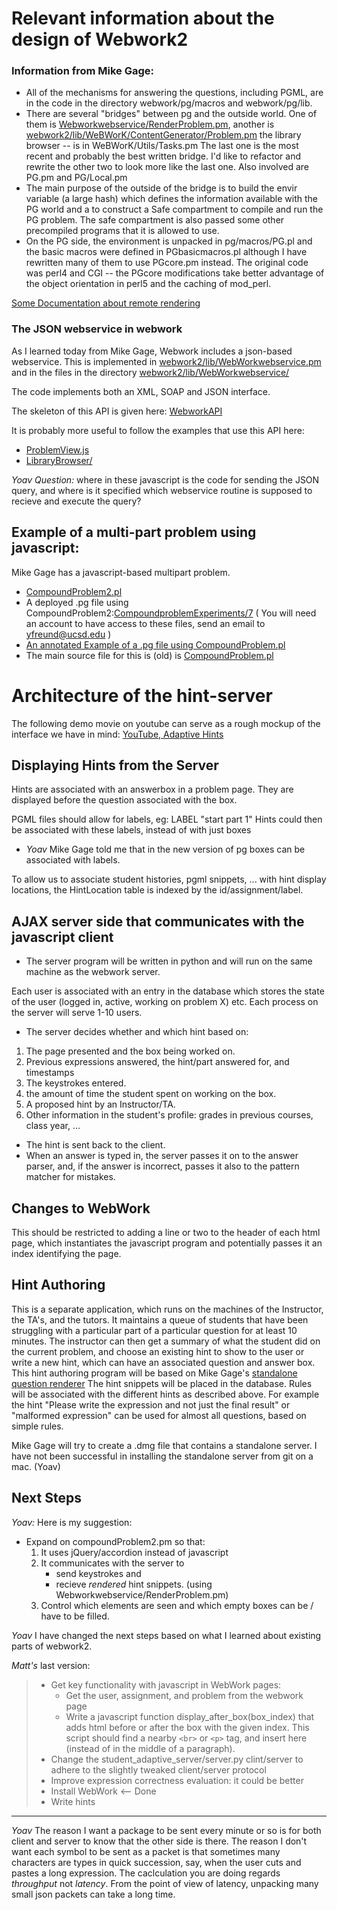Relevant information about the design of Webwork2
=================================================
### Information from Mike Gage:

* All of the mechanisms for answering the questions, including PGML, are
in the code in the directory webwork/pg/macros and webwork/pg/lib.
* There are several "bridges" between pg and the outside
world.  One of them is [Webworkwebservice/RenderProblem.pm](https://github.com/openwebwork/webwork2/blob/master/lib/WebworkWebservice/RenderProblem.pm), another is
[webwork2/lib/WeBWorK/ContentGenerator/Problem.pm](https://github.com/openwebwork/webwork2/blob/master/lib/WeBWorK/ContentGenerator/Problem.pm)
the library browser -- is in WeBWorK/Utils/Tasks.pm
The last one is the most recent and probably the best written bridge.
I'd like to refactor and rewrite the other two to look more like the
last one.  Also involved are PG.pm and PG/Local.pm
* The main purpose of the outside of the bridge is to build the envir
variable (a large hash) which defines the information available with
the PG world and a to construct a Safe compartment to compile and run
the PG problem. The safe compartment is also passed some other
precompiled programs that it is allowed to use.
* On the PG side, the environment is unpacked in pg/macros/PG.pl and
the basic macros were defined in PGbasicmacros.pl although I have
rewritten many of them to use PGcore.pm instead.  The original code
was perl4 and CGI -- the PGcore modifications take better advantage of
the object orientation in perl5 and the caching of mod_perl.

[Some Documentation about remote rendering](http://webwork.maa.org/wiki/MikeRemoteRendering)

### The JSON webservice in webwork
As I learned today from Mike Gage, Webwork includes a json-based
webservice. This is implemented in
[webwork2/lib/WebWorkwebservice.pm](https://github.com/openwebwork/webwork2/blob/master/lib/WebworkWebservice.pm) and in the files in the directory  [webwork2/lib/WebWorkwebservice/](https://github.com/openwebwork/webwork2/tree/master/lib/WebworkWebservice)

The code implements both an XML, SOAP and JSON interface.

The skeleton of this API is given here:
[WebworkAPI](https://github.com/whytheplatypus/WeBWorK-API)

It is probably more useful to follow the examples that use this API
here: 

* [ProblemView.js](https://github.com/openwebwork/webwork2/blob/develop/htdocs/js/lib/views/ProblemView.js)
* [LibraryBrowser/](https://github.com/openwebwork/webwork2/tree/master/htdocs/js/apps/LibraryBrowser)
  
*Yoav Question:* where in these javascript is the code for sending
 the JSON query, and where is it specified which webservice routine is
 supposed to recieve and execute the query?

## Example of a multi-part problem using javascript:

Mike Gage has a javascript-based multipart problem. 

* [CompoundProblem2.pl](https://github.com/openwebwork/pg/blob/develop/macros/compoundProblem2.pl)
* A deployed .pg file using
  CompoundProblem2:[CompoundproblemExperiments/7](http://webwork.cse.ucsd.edu/webwork2/CompoundProblems/compoundProblemExperiments/7)
  ( You will need an account to have access to these files, send an
  email to yfreund@ucsd.edu )
* [An annotated Example of a .pg file using CompoundProblem.pl](http://webwork.maa.org/wiki/CompoundProblems#.UgeXqGRATYY)
* The main source file for this is (old) is [CompoundProblem.pl](https://github.com/openwebwork/pg/blob/develop/macros/compoundProblem.pl)


Architecture of the hint-server
===============================

The following demo movie on youtube can serve as a rough mockup of the
interface we have in mind:
[YouTube, Adaptive Hints](http://www.youtube.com/watch?v=7KNzBAlh8L0)

## Displaying Hints from the Server
Hints are associated with an answerbox in a problem page.  They are
displayed before the question associated with the box.

PGML files should allow for labels, eg: LABEL "start part 1"
Hints could then be associated with these labels, instead of with just
boxes

* *Yoav* Mike Gage told me that in the new version of pg boxes can be
       associated with labels.

To allow us to associate student histories, pgml snippets, ... with
hint display locations, the HintLocation table is indexed by
the id/assignment/label.

## **AJAX** server side that communicates with the javascript client ##
* The server program will be written in python and will run on the same
machine as the webwork server.

Each user is associated with an entry in the database which stores the
state of the user (logged in, active, working on problem X) etc. Each
process on the server will serve 1-10 users.

* The server decides whether and which hint based on:
 1. The page presented and the box being worked on.
 2. Previous expressions answered, the hint/part answered for, and timestamps
 3. The keystrokes entered.
 4. the amount of time the student spent on working on the box.
 5. A proposed hint by an Instructor/TA.
 6. Other information in the student's profile: grades in previous courses, class year, ...
* The hint is sent back to the client.
* When an answer is typed in, the server passes it on to the answer
  parser, and, if the answer is incorrect, passes it also to the
  pattern matcher for mistakes.

## Changes to WebWork
This should be restricted to adding a line or two to the header of
each html page, which instantiates the javascript program and
potentially passes it an index identifying the page.

## Hint Authoring
This is a separate application, which runs on the
machines of the Instructor, the TA's, and the tutors. It maintains a
queue of students that have been struggling with a particular part of
a particular question for at least 10 minutes. The instructor can then
get a summary of what the student did on the current problem, and
choose an existing hint to show to the user or write a new hint, which
can have an associated question and answer box. This hint authoring
program will be based on Mike Gage's
[standalone question renderer](https://github.com/mgage/standalone-question-renderer.git)
The hint snippets will be placed in the database. Rules will be
associated with the different hints as described above. For example
the hint "Please write the expression and not just the final result"
or "malformed expression" can be used for almost all questions, based
on simple rules.

Mike Gage will try to create a .dmg file that contains a standalone
server. I have not been successful in installing the standalone server
from git on a mac. (Yoav)

## Next Steps
*Yoav:* Here is my suggestion:

* Expand on compoundProblem2.pm so that:
   1. It uses jQuery/accordion instead of javascript
   2. It communicates with the server to 
	  * send keystrokes and 
	  * recieve *rendered* hint snippets. (using Webworkwebservice/RenderProblem.pm)
   3. Control which elements are seen and which empty boxes can be / have
to be filled.

*Yoav* I have changed the next steps based on what I learned about
 existing parts of webwork2.

*Matt's* last version:
> * Get key functionality with javascript in WebWork pages: 
>     * Get the user, assignment, and problem from the webwork page
>     * Write a javascript function display_after_box(box_index) that adds html before or after the box with the given index.  This script should find a nearby `<br>` or `<p>` tag, and insert here (instead of in the middle of a paragraph).
> * Change the student_adaptive_server/server.py clint/server to adhere to the slightly tweaked client/server protocol
> * Improve expression correctness evaluation: it could be better
> * Install WebWork <-- Done
> * Write hints

* * * * * 

[^1]: It is an interesting question whether or not the student would
benefit from being limited to one box at a time. Might foster more
rigorous thinking or it might aggrevate the students. It might be
better to allow the students to have the hints be only for the benefit
of the student, not an added challenge. We probably should have
configuration parameters to control these options.

[^2]: Why should we send for every key entered, rather than
  faster/slower based on how fast the user is typing?  Using the JSON
  protocol we outlined, communication is still very light.  We'll need
  to profile to ensure computing answer correctness is fast- this is
  probably the greatest issue.  Too much space taken up, or too many
  entries in the answer history database?  Assuming 420 chars per
  minute, a user spends an average of 1 hour per day on WebWork, and
  200 users, this is 420*60*200 = 5M rows in the database.  Our db
  should have no problem handling this.  If we have some scaling issue
  later, we can always send or store less expressions.  We shouldn't
  prematurely optimize though.
  
  *Yoav* The reason I want a package to be sent every minute or so is
  for both client and server to know that the other side is there.
  The reason I don't want each symbol to be sent as a packet is that
  sometimes many characters are types in quick succession, say, when
  the user cuts and pastes a long expression. The caclculation you are
  doing regards *throughput* not *latency*. From the point of view of
  latency, unpacking many small json packets can take a long time.
